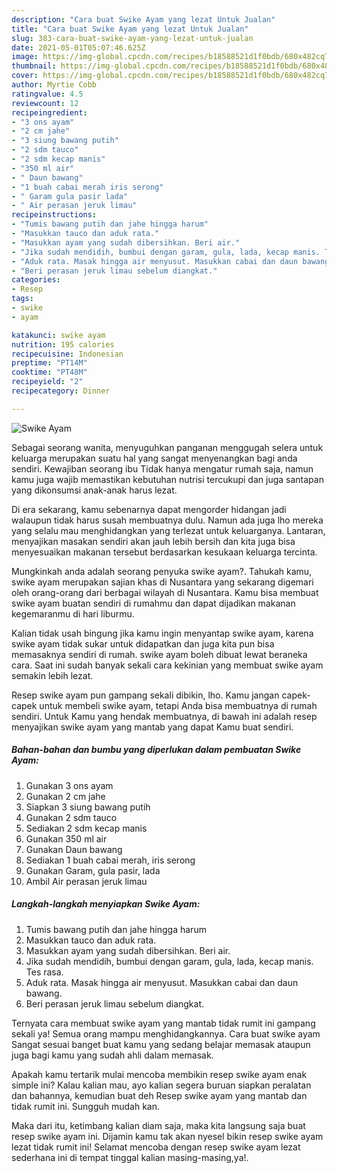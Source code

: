 ```yaml
---
description: "Cara buat Swike Ayam yang lezat Untuk Jualan"
title: "Cara buat Swike Ayam yang lezat Untuk Jualan"
slug: 383-cara-buat-swike-ayam-yang-lezat-untuk-jualan
date: 2021-05-01T05:07:46.625Z
image: https://img-global.cpcdn.com/recipes/b18588521d1f0bdb/680x482cq70/swike-ayam-foto-resep-utama.jpg
thumbnail: https://img-global.cpcdn.com/recipes/b18588521d1f0bdb/680x482cq70/swike-ayam-foto-resep-utama.jpg
cover: https://img-global.cpcdn.com/recipes/b18588521d1f0bdb/680x482cq70/swike-ayam-foto-resep-utama.jpg
author: Myrtie Cobb
ratingvalue: 4.5
reviewcount: 12
recipeingredient:
- "3 ons ayam"
- "2 cm jahe"
- "3 siung bawang putih"
- "2 sdm tauco"
- "2 sdm kecap manis"
- "350 ml air"
- " Daun bawang"
- "1 buah cabai merah iris serong"
- " Garam gula pasir lada"
- " Air perasan jeruk limau"
recipeinstructions:
- "Tumis bawang putih dan jahe hingga harum"
- "Masukkan tauco dan aduk rata."
- "Masukkan ayam yang sudah dibersihkan. Beri air."
- "Jika sudah mendidih, bumbui dengan garam, gula, lada, kecap manis. Tes rasa."
- "Aduk rata. Masak hingga air menyusut. Masukkan cabai dan daun bawang."
- "Beri perasan jeruk limau sebelum diangkat."
categories:
- Resep
tags:
- swike
- ayam

katakunci: swike ayam 
nutrition: 195 calories
recipecuisine: Indonesian
preptime: "PT14M"
cooktime: "PT48M"
recipeyield: "2"
recipecategory: Dinner

---
```



![Swike Ayam](https://img-global.cpcdn.com/recipes/b18588521d1f0bdb/680x482cq70/swike-ayam-foto-resep-utama.jpg)

Sebagai seorang wanita, menyuguhkan panganan menggugah selera untuk keluarga merupakan suatu hal yang sangat menyenangkan bagi anda sendiri. Kewajiban seorang ibu Tidak hanya mengatur rumah saja, namun kamu juga wajib memastikan kebutuhan nutrisi tercukupi dan juga santapan yang dikonsumsi anak-anak harus lezat.

Di era  sekarang, kamu sebenarnya dapat mengorder hidangan jadi walaupun tidak harus susah membuatnya dulu. Namun ada juga lho mereka yang selalu mau menghidangkan yang terlezat untuk keluarganya. Lantaran, menyajikan masakan sendiri akan jauh lebih bersih dan kita juga bisa menyesuaikan makanan tersebut berdasarkan kesukaan keluarga tercinta. 



Mungkinkah anda adalah seorang penyuka swike ayam?. Tahukah kamu, swike ayam merupakan sajian khas di Nusantara yang sekarang digemari oleh orang-orang dari berbagai wilayah di Nusantara. Kamu bisa membuat swike ayam buatan sendiri di rumahmu dan dapat dijadikan makanan kegemaranmu di hari liburmu.

Kalian tidak usah bingung jika kamu ingin menyantap swike ayam, karena swike ayam tidak sukar untuk didapatkan dan juga kita pun bisa memasaknya sendiri di rumah. swike ayam boleh dibuat lewat beraneka cara. Saat ini sudah banyak sekali cara kekinian yang membuat swike ayam semakin lebih lezat.

Resep swike ayam pun gampang sekali dibikin, lho. Kamu jangan capek-capek untuk membeli swike ayam, tetapi Anda bisa membuatnya di rumah sendiri. Untuk Kamu yang hendak membuatnya, di bawah ini adalah resep menyajikan swike ayam yang mantab yang dapat Kamu buat sendiri.

<!--inarticleads1-->

##### Bahan-bahan dan bumbu yang diperlukan dalam pembuatan Swike Ayam:

1. Gunakan 3 ons ayam
1. Gunakan 2 cm jahe
1. Siapkan 3 siung bawang putih
1. Gunakan 2 sdm tauco
1. Sediakan 2 sdm kecap manis
1. Gunakan 350 ml air
1. Gunakan  Daun bawang
1. Sediakan 1 buah cabai merah, iris serong
1. Gunakan  Garam, gula pasir, lada
1. Ambil  Air perasan jeruk limau




<!--inarticleads2-->

##### Langkah-langkah menyiapkan Swike Ayam:

1. Tumis bawang putih dan jahe hingga harum
1. Masukkan tauco dan aduk rata.
1. Masukkan ayam yang sudah dibersihkan. Beri air.
1. Jika sudah mendidih, bumbui dengan garam, gula, lada, kecap manis. Tes rasa.
1. Aduk rata. Masak hingga air menyusut. Masukkan cabai dan daun bawang.
1. Beri perasan jeruk limau sebelum diangkat.




Ternyata cara membuat swike ayam yang mantab tidak rumit ini gampang sekali ya! Semua orang mampu menghidangkannya. Cara buat swike ayam Sangat sesuai banget buat kamu yang sedang belajar memasak ataupun juga bagi kamu yang sudah ahli dalam memasak.

Apakah kamu tertarik mulai mencoba membikin resep swike ayam enak simple ini? Kalau kalian mau, ayo kalian segera buruan siapkan peralatan dan bahannya, kemudian buat deh Resep swike ayam yang mantab dan tidak rumit ini. Sungguh mudah kan. 

Maka dari itu, ketimbang kalian diam saja, maka kita langsung saja buat resep swike ayam ini. Dijamin kamu tak akan nyesel bikin resep swike ayam lezat tidak rumit ini! Selamat mencoba dengan resep swike ayam lezat sederhana ini di tempat tinggal kalian masing-masing,ya!.

